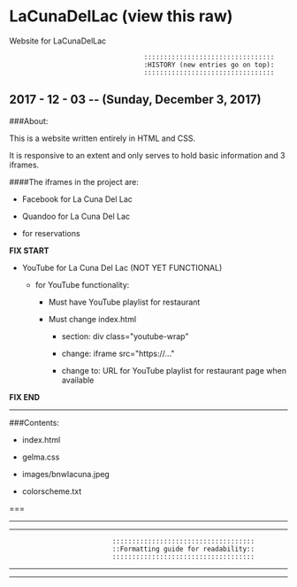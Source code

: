 # LaCunaDelLac (view this raw)
Website for LaCunaDelLac




                                      :::::::::::::::::::::::::::::::::
                                      :HISTORY (new entries go on top):
                                      :::::::::::::::::::::::::::::::::



## 2017 - 12 - 03 -- (Sunday, December 3, 2017)


###About:


This is a website written entirely in HTML and CSS.

It is responsive to an extent and only serves to hold basic information and 3 iframes.


####The iframes in the project are:

- Facebook for La Cuna Del Lac

- Quandoo for La Cuna Del Lac

- for reservations

**FIX START**

- YouTube for La Cuna Del Lac (NOT YET FUNCTIONAL)

  - for YouTube functionality:
    
      - Must have YouTube playlist for restaurant
    
      - Must change index.html
      
        - section: div class="youtube-wrap"
      
        - change: iframe src="https://..."
      
        - change to: URL for YouTube playlist for restaurant page when available

**FIX END**


---


###Contents:

- index.html

- gelma.css

- images/bnwlacuna.jpeg

- colorscheme.txt


===







***
***


                              ::::::::::::::::::::::::::::::::::::
                              ::Formatting guide for readability::
                              ::::::::::::::::::::::::::::::::::::




***
***
